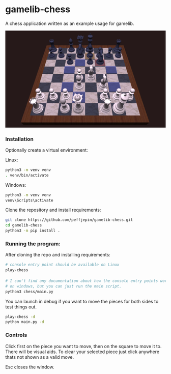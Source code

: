 # gamelib-chess
A chess application written as an example usage for gamelib.

![Screenshot](/assets/app-screenshot.png)

### Installation

Optionally create a virtual environment:

Linux:

```sh
python3 -m venv venv
. venv/bin/activate
```

Windows:

```cmd
python3 -m venv venv
venv\Scripts\activate
```

Clone the repository and install requirements:

```sh
git clone https://github.com/peffjepin/gamelib-chess.git
cd gamelib-chess
python3 -m pip install .
```


### Running the program:

After cloning the repo and installing requirements:

```sh
# console entry point should be available on Linux
play-chess

# I can't find any documentation about how the console entry points work
# on windows, but you can just run the main script.
python3 chess/main.py
```

You can launch in debug if you want to move the pieces for both sides to test things out.

```sh
play-chess -d
python main.py -d
```


### Controls

Click first on the piece you want to move, then on the square to move it to. There will be visual aids.
To clear your selected piece just click anywhere thats not shown as a valid move.

Esc closes the window. 
